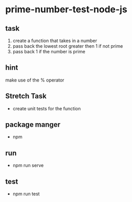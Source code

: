 # prime-number-test-node-js

## task
1. create a function that takes in a number
2. pass back the lowest root greater then 1 if not prime
3. pass back 1 if the number is prime


## hint
make use of the % operator

## Stretch Task
* create unit tests for the function

## package manger 
* npm
## run
* npm run serve
## test
* npm run test